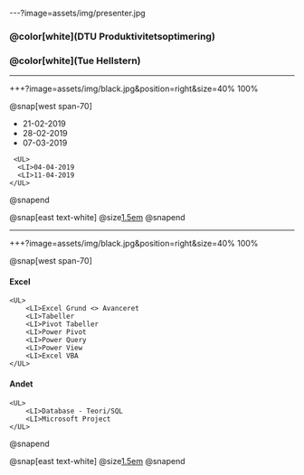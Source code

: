 ---?image=assets/img/presenter.jpg

### @color[white](DTU Produktivitetsoptimering)
### @color[white](Tue Hellstern)

---

+++?image=assets/img/black.jpg&position=right&size=40% 100%

@snap[west span-70]
    <UL>
      <LI>21-02-2019
      <LI>28-02-2019
      <LI>07-03-2019
     </UL>
          
     <UL>     
      <LI>04-04-2019
      <LI>11-04-2019
    </UL>
@snapend

@snap[east text-white]
  @size[1.5em](Indhold)
@snapend

---

+++?image=assets/img/black.jpg&position=right&size=40% 100%

@snap[west span-70]

#### Excel
    <UL>
        <LI>Excel Grund <> Avanceret
        <LI>Tabeller
        <LI>Pivot Tabeller
        <LI>Power Pivot
        <LI>Power Query
        <LI>Power View
        <LI>Excel VBA
    </UL>

#### Andet
    <UL>
        <LI>Database - Teori/SQL
        <LI>Microsoft Project
    </UL>
    
@snapend

@snap[east text-white]
  @size[1.5em](Indhold)
@snapend



